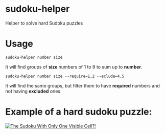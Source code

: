 # sudoku-helper
Helper to solve hard Sudoku puzzles

# Usage

```
sudoku-helper number size
```

It will find groups of **size** numbers of 1 to 9 to sum up to **number**.

```
sudoku-helper number size --require=1,2 --eclude=4,5
```

It will find the same groups, but filter them to have **required** numbers and not having **excluded** ones.

# Example of a hard sudoku puzzle:

[![The Sudoku With Only One Visible Cell?!](https://img.youtube.com/vi/b_TdnCGKEAI/maxresdefault.jpg)](https://www.youtube.com/watch?v=b_TdnCGKEAI)
